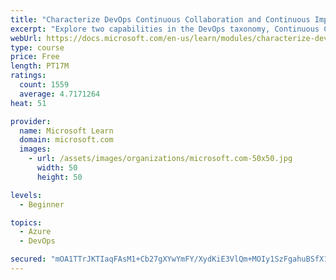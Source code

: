 ```yaml
---
title: "Characterize DevOps Continuous Collaboration and Continuous Improvement"
excerpt: "Explore two capabilities in the DevOps taxonomy, Continuous Collaboration and Continuous Improvement."
webUrl: https://docs.microsoft.com/en-us/learn/modules/characterize-devops-continous-collaboration-improvement/
type: course
price: Free
length: PT17M
ratings:
  count: 1559
  average: 4.7171264
heat: 51

provider:
  name: Microsoft Learn
  domain: microsoft.com
  images:
    - url: /assets/images/organizations/microsoft.com-50x50.jpg
      width: 50
      height: 50

levels:
  - Beginner

topics:
  - Azure
  - DevOps

secured: "mOA1TTrJKTIaqFAsM1+Cb27gXYwYmFY/XydKiE3VlQm+MOIy1SzFgahuBSfX1wZq6+hhg2NSgkjCCgytszRh4jAhWBKOcdnH/GJU7JtFXpkUgsPb53ecAIGquk5sp+YTNoUXLh/w/X2vsdKzQGF1+aSRW/vNQDoq8+vheWI2gTh+DXXsCKs7QRgAy2uSXuBeRtGnQtig9+99zVOXV/9CoVyqmYwZmTHBjPiMi1MLB7VRWzgiAyQRDlonqHaUGnkC1CzjYmA0cf6EsS0fQvhH42HoFPQtx9wzvhTuj8vGQXP31FTT7UXNq+s6jIX/RAz/Ynsh5LY96rjutLmfWtRpSy+nG49duKpk8Pziz6+c9HEUutB7zrtqQlUb44Uj4i3QwIKBG8jqM9IvkN68g94jIv/TWAZrQ95+Mj0wcwZ5IxA=;/0BaykRDOEf0+P4WWRLGdg=="
---
```


